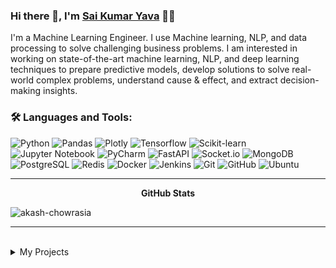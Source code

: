 ### Hi there 👋, I'm [Sai Kumar Yava](https://github.com/scionoftech) 👨‍💻

<p>
I'm a Machine Learning Engineer. I use Machine learning, NLP, and data processing to solve challenging business problems. I am interested in working on state-of-the-art machine learning, NLP, and deep learning techniques to prepare predictive models, develop solutions to solve real-world complex problems, understand cause & effect, and extract decision-making insights.
</p>

### 🛠️ Languages and Tools:

![Python](https://img.shields.io/badge/-Python-black?style=flat-square&logo=Python)
![Pandas](https://img.shields.io/badge/-Pandas-black?style=flat-square&logo=Pandas)
![Plotly](https://img.shields.io/badge/-Plotly-black?style=flat-square&logo=Plotly)
![Tensorflow](https://img.shields.io/badge/-Tensorflow-black?style=flat-square&logo=Tensorflow)
![Scikit-learn](https://img.shields.io/badge/-Scikit--Learn-black?style=flat-square&logo=scikit-learn)
![Jupyter Notebook](https://img.shields.io/badge/-Jupyter%20Notebook-black?style=flat-square&logo=Jupyter)
![PyCharm](https://img.shields.io/badge/-PyCharm-black?style=flat-square&logo=PyCharm)
![FastAPI](https://img.shields.io/badge/-FastAPI-black?style=flat-square&logo=FastAPI)
![Socket.io](https://img.shields.io/badge/-Socket-black?style=flat-square&logo=socket.io)
![MongoDB](https://img.shields.io/badge/-MongoDB-black?style=flat-square&logo=mongodb)
![PostgreSQL](https://img.shields.io/badge/-PostgreSQL-black?style=flat-square&logo=PostgreSQL)
![Redis](https://img.shields.io/badge/-Redis-black?style=flat-square&logo=Redis)
![Docker](https://img.shields.io/badge/-Docker-black?style=flat-square&logo=Docker)
![Jenkins](https://img.shields.io/badge/-Jenkins-black?style=flat-square&logo=Jenkins)
![Git](https://img.shields.io/badge/-Git-black?style=flat-square&logo=git)
![GitHub](https://img.shields.io/badge/-GitHub-black?style=flat-square&logo=github)
![Ubuntu](https://img.shields.io/badge/-Ubuntu-black?style=flat-square&logo=ubuntu)

[comment]: <> (<div><p>My profile overview: </p></div>)

[comment]: <> (![Apurv's github stats]&#40;https://github-readme-stats.vercel.app/api?username=scionoftech&show_icons=true&#41;)

<hr>
  <p align="center">
 <b>GitHub Stats</b></p>
<p><img align="left" src="https://github-readme-stats.vercel.app/api/top-langs?username=scionoftech&show_icons=true&locale=en&layout=compact" alt="akash-chowrasia" /></p>

<!--<p>&nbsp;<img align="center" src="https://github-readme-stats.vercel.app/api?username=scionoftech&show_icons=true&locale=en" alt="akash-chowrasia" width="410" /></p> -->
<br />
<hr>
<br />
<details>
<summary>
  My Projects
</summary>

<br />

[![ReadMe Card](https://github-readme-stats.vercel.app/api/pin/?username=scionoftech&repo=DeepAsr)](https://github.com/scionoftech/DeepAsr)
[![ReadMe Card](https://github-readme-stats.vercel.app/api/pin/?username=scionoftech&repo=FastAPI-Full-Stack-Samples)](https://github.com/scionoftech/FastAPI-Full-Stack-Samples)
[![ReadMe Card](https://github-readme-stats.vercel.app/api/pin/?username=scionoftech&repo=NamedEntityRecognition-BiLSTM-CRF-BERT)](https://github.com/scionoftech/NamedEntityRecognition-BiLSTM-CRF-BERT)
[![ReadMe Card](https://github-readme-stats.vercel.app/api/pin/?username=scionoftech&repo=Question_Answering_System)](https://github.com/scionoftech/Question_Answering_System)
[![ReadMe Card](https://github-readme-stats.vercel.app/api/pin/?username=scionoftech&repo=webptools)](https://github.com/scionoftech/webptools)

<br />
</details>

[comment]: <> (🎢 Profile Visitors Count:  )

[comment]: <> (![visitors]&#40;https://visitor-badge.laobi.icu/badge?page_id=scionoftech.scionoftech&#41;)
